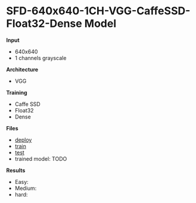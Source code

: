 
# SFD-640x640-1CH-VGG-CaffeSSD-Float32-Dense Model

__Input__
+ 640x640
+ 1 channels grayscale

__Architecture__
+ VGG

__Training__
+ Caffe SSD
+ Float32
+ Dense

__Files__
+ [deploy](deploy.prototxt)
+ [train](train.prototxt)
+ [test](test.prototxt)
+ trained model: TODO

__Results__
+ Easy:
+ Medium: 
+ hard: 
